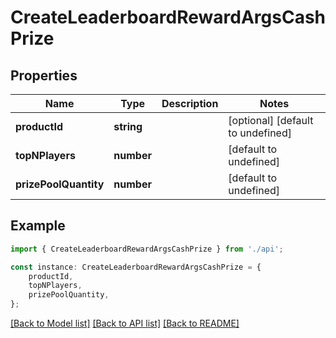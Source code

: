 # CreateLeaderboardRewardArgsCashPrize


## Properties

Name | Type | Description | Notes
------------ | ------------- | ------------- | -------------
**productId** | **string** |  | [optional] [default to undefined]
**topNPlayers** | **number** |  | [default to undefined]
**prizePoolQuantity** | **number** |  | [default to undefined]

## Example

```typescript
import { CreateLeaderboardRewardArgsCashPrize } from './api';

const instance: CreateLeaderboardRewardArgsCashPrize = {
    productId,
    topNPlayers,
    prizePoolQuantity,
};
```

[[Back to Model list]](../README.md#documentation-for-models) [[Back to API list]](../README.md#documentation-for-api-endpoints) [[Back to README]](../README.md)

